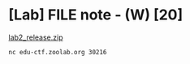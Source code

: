 # [Lab] FILE note - (W) [20]

[lab2_release.zip](https://drive.google.com/file/d/1Sn0h9xwH1saeJwOfgq-12eMCMwINeM_K/view?usp=sharing)

`nc edu-ctf.zoolab.org 30216`
